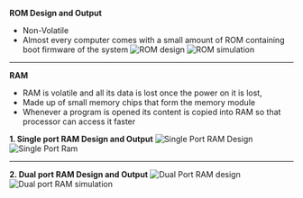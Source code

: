 **ROM Design and Output**
* Non-Volatile
* Almost every computer comes with a small amount of ROM containing boot firmware of the system 
![ROM design](https://github.com/user-attachments/assets/a3e0535f-98c3-4a05-beda-b1b9786d1008)
![ROM simulation](https://github.com/user-attachments/assets/f109dc53-6bc3-41b4-a30d-2470217cab5b)

***
**RAM**
* RAM is volatile and all its data is lost once the power on it is lost,
* Made up of small memory chips that form the memory module
* Whenever a program is opened its content is copied into RAM so that processor can access it faster

**1. Single port RAM Design and Output**
![Single Port RAM Design](https://github.com/user-attachments/assets/58e07cd3-f539-44df-be22-e13560d3f9c0)
![Single Port Ram](https://github.com/user-attachments/assets/e44df312-f8b3-4c97-a15e-9678538e3ef8)

***

**2. Dual port RAM Design and Output**
![Dual Port RAM design](https://github.com/user-attachments/assets/0d00b1d3-2acb-4cde-9613-6f9d8b548e66)
![Dual port RAM simulation ](https://github.com/user-attachments/assets/4e26fd18-a3f1-4c6e-b30e-b1fef7eaf263)
